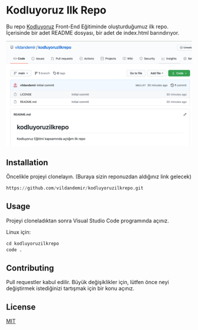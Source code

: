 # Kodluyoruz Ilk Repo

Bu repo [Kodluyoruz](https://www.kodluyoruz.org/) Front-End Eğitiminde oluşturduğumuz ilk repo. İçerisinde bir adet README dosyası, bir adet de index.html barındırıyor.

![Proje](proje.png)


## Installation

Öncelikle projeyi clonelayın. (Buraya sizin reponuzdan aldığınız link gelecek)

```py
https://github.com/vildandemir/kodluyoruzilkrepo.git

```

## Usage

Projeyi cloneladıktan sonra Visual Studio Code programında açınız.

Linux için:

```python
cd kodluyoruzilkrepo
code .

```

## Contributing

Pull requestler kabul edilir. Büyük değişiklikler için, lütfen önce neyi değiştirmek istediğinizi tartışmak için bir konu açınız.



## License

[MIT](https://choosealicense.com/licenses/mit/)

